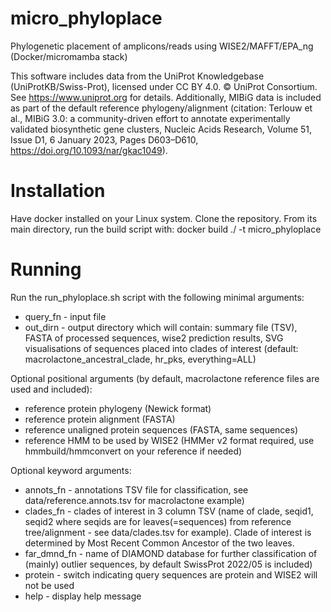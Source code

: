 # micro_phyloplace
Phylogenetic placement of amplicons/reads using WISE2/MAFFT/EPA_ng (Docker/micromamba stack)

This software includes data from the UniProt Knowledgebase (UniProtKB/Swiss-Prot), licensed under CC BY 4.0. © UniProt Consortium. See https://www.uniprot.org for details.
Additionally, MIBiG data is included as part of the default reference phylogeny/alignment  (citation: Terlouw et al., MIBiG 3.0: a community-driven effort to annotate experimentally validated biosynthetic gene clusters, Nucleic Acids Research, Volume 51, Issue D1, 6 January 2023, Pages D603–D610, https://doi.org/10.1093/nar/gkac1049).

# Installation

Have docker installed on your Linux system. Clone the repository. From its main directory, run the build script with:
docker build ./ -t micro_phyloplace

# Running
Run the run_phyloplace.sh script with the following minimal arguments:
- query_fn - input file
- out_dirn - output directory which will contain: summary file (TSV), FASTA of processed sequences, wise2 prediction results, SVG visualisations of sequences placed into clades of interest (default: macrolactone_ancestral_clade, hr_pks, everything=ALL)

Optional positional arguments (by default, macrolactone reference files are used and included):
- reference protein phylogeny (Newick format)
- reference protein alignment (FASTA)
- reference unaligned protein sequences (FASTA, same sequences)
- reference HMM to be used by WISE2 (HMMer v2 format required, use hmmbuild/hmmconvert on your reference if needed)

Optional keyword arguments:
- annots_fn - annotations TSV file for classification, see data/reference.annots.tsv for macrolactone example)
- clades_fn - clades of interest in 3 column TSV (name of clade, seqid1, seqid2 where seqids are for leaves(=sequences) from reference tree/alignment - see data/clades.tsv for example). Clade of interest is determined by Most Recent Common Ancestor of the two leaves.
- far_dmnd_fn - name of DIAMOND database for further classification of (mainly) outlier sequences, by default SwissProt 2022/05 is included)
- protein - switch indicating query sequences are protein and WISE2 will not be used
- help - display help message
